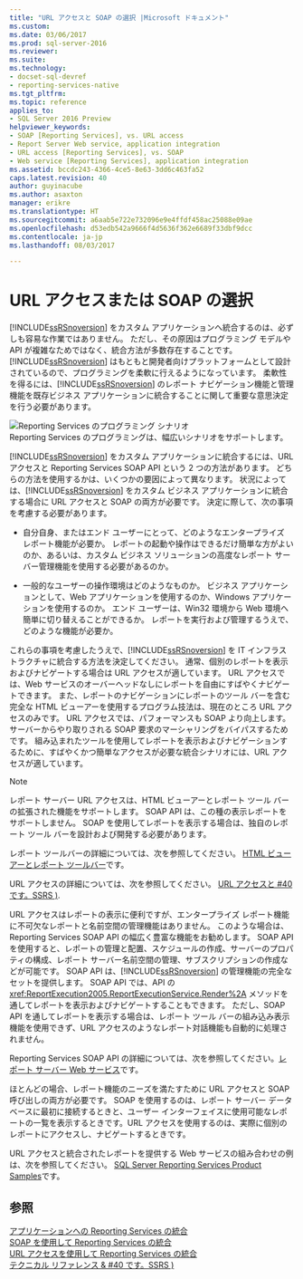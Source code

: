 ```yaml
---
title: "URL アクセスと SOAP の選択 |Microsoft ドキュメント"
ms.custom: 
ms.date: 03/06/2017
ms.prod: sql-server-2016
ms.reviewer: 
ms.suite: 
ms.technology:
- docset-sql-devref
- reporting-services-native
ms.tgt_pltfrm: 
ms.topic: reference
applies_to:
- SQL Server 2016 Preview
helpviewer_keywords:
- SOAP [Reporting Services], vs. URL access
- Report Server Web service, application integration
- URL access [Reporting Services], vs. SOAP
- Web service [Reporting Services], application integration
ms.assetid: bccdc243-4366-4ce5-8e63-3dd6c463fa52
caps.latest.revision: 40
author: guyinacube
ms.author: asaxton
manager: erikre
ms.translationtype: HT
ms.sourcegitcommit: a6aab5e722e732096e9e4ffdf458ac25088e09ae
ms.openlocfilehash: d53edb542a9666f4d5636f362e6689f33dbf9dcc
ms.contentlocale: ja-jp
ms.lasthandoff: 08/03/2017

---
```

# <a name="choosing-between-url-access-and-soap"></a>URL アクセスまたは SOAP の選択
  [!INCLUDE[ssRSnoversion](../../includes/ssrsnoversion-md.md)] をカスタム アプリケーションへ統合するのは、必ずしも容易な作業ではありません。 ただし、その原因はプログラミング モデルや API が複雑なためではなく、統合方法が多数存在することです。 [!INCLUDE[ssRSnoversion](../../includes/ssrsnoversion-md.md)] はもともと開発者向けプラットフォームとして設計されているので、プログラミングを柔軟に行えるようになっています。 柔軟性を得るには、[!INCLUDE[ssRSnoversion](../../includes/ssrsnoversion-md.md)] のレポート ナビゲーション機能と管理機能を既存ビジネス アプリケーションに統合することに関して重要な意思決定を行う必要があります。  
  
 ![Reporting Services のプログラミング シナリオ](../../reporting-services/application-integration/media/bk-ext-04.gif "Reporting Services のプログラミング シナリオ")  
Reporting Services のプログラミングは、幅広いシナリオをサポートします。  
  
 [!INCLUDE[ssRSnoversion](../../includes/ssrsnoversion-md.md)] をカスタム アプリケーションに統合するには、URL アクセスと Reporting Services SOAP API という 2 つの方法があります。 どちらの方法を使用するかは、いくつかの要因によって異なります。 状況によっては、[!INCLUDE[ssRSnoversion](../../includes/ssrsnoversion-md.md)] をカスタム ビジネス アプリケーションに統合する場合に URL アクセスと SOAP の両方が必要です。 決定に際して、次の事項を考慮する必要があります。  
  
-   自分自身、またはエンド ユーザーにとって、どのようなエンタープライズ レポート機能が必要か。 レポートの起動や操作はできるだけ簡単な方がよいのか、あるいは、カスタム ビジネス ソリューションの高度なレポート サーバー管理機能を使用する必要があるのか。  
  
-   一般的なユーザーの操作環境はどのようなものか。 ビジネス アプリケーションとして、Web アプリケーションを使用するのか、Windows アプリケーションを使用するのか。 エンド ユーザーは、Win32 環境から Web 環境へ簡単に切り替えることができるか。 レポートを実行および管理するうえで、どのような機能が必要か。  
  
 これらの事項を考慮したうえで、[!INCLUDE[ssRSnoversion](../../includes/ssrsnoversion-md.md)] を IT インフラストラクチャに統合する方法を決定してください。 通常、個別のレポートを表示およびナビゲートする場合は URL アクセスが適しています。 URL アクセスでは、Web サービスのオーバーヘッドなしにレポートを自由にすばやくナビゲートできます。 また、レポートのナビゲーションにレポートのツール バーを含む完全な HTML ビューアーを使用するプログラム技法は、現在のところ URL アクセスのみです。 URL アクセスでは、パフォーマンスも SOAP より向上します。サーバーからやり取りされる SOAP 要求のマーシャリングをバイパスするためです。 組み込まれたツールを使用してレポートを表示およびナビゲーションするために、すばやくかつ簡単なアクセスが必要な統合シナリオには、URL アクセスが適しています。  
  
> [!NOTE]  
>  レポート サーバー URL アクセスは、HTML ビューアーとレポート ツール バーの拡張された機能をサポートします。 SOAP API は、この種の表示レポートをサポートしません。 SOAP を使用してレポートを表示する場合は、独自のレポート ツール バーを設計および開発する必要があります。  
  
 レポート ツールバーの詳細については、次を参照してください。 [HTML ビューアーとレポート ツールバー](../../reporting-services/html-viewer-and-the-report-toolbar.md)です。  
  
 URL アクセスの詳細については、次を参照してください。 [URL アクセスと #40 です。SSRS &#41;](../../reporting-services/url-access-ssrs.md).  
  
 URL アクセスはレポートの表示に便利ですが、エンタープライズ レポート機能に不可欠なレポートと名前空間の管理機能はありません。 このような場合は、Reporting Services SOAP API の幅広く豊富な機能をお勧めします。 SOAP API を使用すると、レポートの管理と配置、スケジュールの作成、サーバーのプロパティの構成、レポート サーバー名前空間の管理、サブスクリプションの作成などが可能です。 SOAP API は、[!INCLUDE[ssRSnoversion](../../includes/ssrsnoversion-md.md)] の管理機能の完全なセットを提供します。 SOAP API では、API の <xref:ReportExecution2005.ReportExecutionService.Render%2A> メソッドを通してレポートを表示およびナビゲートすることもできます。 ただし、SOAP API を通してレポートを表示する場合は、レポート ツール バーの組み込み表示機能を使用できず、URL アクセスのようなレポート対話機能も自動的に処理されません。  
  
 Reporting Services SOAP API の詳細については、次を参照してください。[レポート サーバー Web サービス](../../reporting-services/report-server-web-service/report-server-web-service.md)です。  
  
 ほとんどの場合、レポート機能のニーズを満たすために URL アクセスと SOAP 呼び出しの両方が必要です。 SOAP を使用するのは、レポート サーバー データベースに最初に接続するときと、ユーザー インターフェイスに使用可能なレポートの一覧を表示するときです。URL アクセスを使用するのは、実際に個別のレポートにアクセスし、ナビゲートするときです。  
  
 URL アクセスと統合されたレポートを提供する Web サービスの組み合わせの例は、次を参照してください。 [SQL Server Reporting Services Product Samples](http://go.microsoft.com/fwlink/?LinkId=177889)です。  
  
## <a name="see-also"></a>参照  
 [アプリケーションへの Reporting Services の統合](../../reporting-services/application-integration/integrating-reporting-services-into-applications.md)   
 [SOAP を使用して Reporting Services の統合](../../reporting-services/application-integration/integrating-reporting-services-using-soap.md)   
 [URL アクセスを使用して Reporting Services の統合](../../reporting-services/application-integration/integrating-reporting-services-using-url-access.md)   
 [テクニカル リファレンス & #40 です。SSRS &#41;](../../reporting-services/technical-reference-ssrs.md)  
  
  
